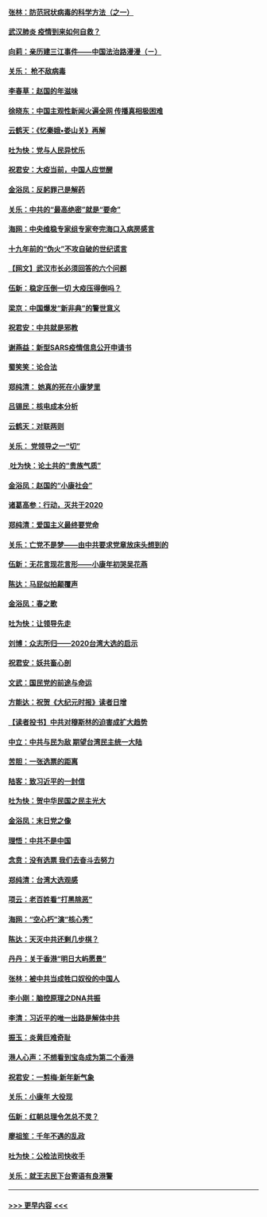 #### [张林：防范冠状病毒的科学方法（之一）](../pages/nsc993/n11828618.md?t=01291344) 
#### [武汉肺炎 疫情到来如何自救？](../pages/nsc993/n11827632.md?t=01291344) 
#### [向莉：亲历建三江事件——中国法治路漫漫（ㄧ）](../pages/nsc993/n11827190.md?t=01291344) 
#### [关乐： 枪不敌病毒](../pages/nsc993/n11826746.md?t=01291344) 
#### [李春草：赵国的年滋味](../pages/nsc993/n11826321.md?t=01291344) 
#### [徐晓东：中国主观性新闻火遍全网 传播真相极困难](../pages/nsc993/n11826508.md?t=01291344) 
#### [云鹤天：《忆秦娥▪娄山关》再解](../pages/nsc993/n11824682.md?t=01291344) 
#### [吐为快：党与人民异忧乐](../pages/nsc993/n11824660.md?t=01291344) 
#### [祝君安：大疫当前，中国人应觉醒](../pages/nsc993/n11821946.md?t=01291344) 
#### [金浴凤：反躬罪己是解药](../pages/nsc993/n11820280.md?t=01291344) 
#### [关乐：中共的“最高绝密”就是“要命”](../pages/nsc993/n11816946.md?t=01291344) 
#### [海网：中央维稳专家组专家夸完海口入病房感言](../pages/nsc993/n11815138.md?t=01291344) 
#### [十九年前的“伪火”不攻自破的世纪谎言](../pages/nsc993/n11813238.md?t=01291344) 
#### [【网文】武汉市长必须回答的六个问题](../pages/nsc993/n11813848.md?t=01291344) 
#### [伍新：稳定压倒一切 大疫压得倒吗？](../pages/nsc993/n11812634.md?t=01291344) 
#### [梁京：中国爆发“新非典”的警世意义](../pages/nsc993/n11812554.md?t=01291344) 
#### [祝君安：中共就是邪教](../pages/nsc993/n11812431.md?t=01291344) 
#### [谢燕益：新型SARS疫情信息公开申请书](../pages/nsc993/n11808840.md?t=01291344) 
#### [蜀笑笑：论合法](../pages/nsc993/n11808064.md?t=01291344) 
#### [郑纯清： 她真的死在小康梦里](../pages/nsc993/n11806623.md?t=01291344) 
#### [吕锡民：核电成本分析](../pages/nsc993/n11806284.md?t=01291344) 
#### [云鹤天：对联两则](../pages/nsc993/n11805957.md?t=01291344) 
#### [关乐： 党领导之一“切”](../pages/nsc993/n11804505.md?t=01291344) 
#### [ 吐为快：论土共的“贵族气质”](../pages/nsc993/n11804490.md?t=01291344) 
#### [金浴凤：赵国的“小康社会”](../pages/nsc993/n11804452.md?t=01291344) 
#### [诸葛高参：行动，灭共于2020](../pages/nsc993/n11804120.md?t=01291344) 
#### [郑纯清：爱国主义最终要党命](../pages/nsc993/n11802197.md?t=01291344) 
#### [关乐：亡党不是梦——由中共要求党章放床头想到的](../pages/nsc993/n11802156.md?t=01291344) 
#### [伍新：无花言现花言形——小康年初哭吴花燕](../pages/nsc993/n11800044.md?t=01291344) 
#### [陈达：马屁似拍颠覆声](../pages/nsc993/n11800010.md?t=01291344) 
#### [金浴凤：春之歌](../pages/nsc993/n11797687.md?t=01291344) 
#### [吐为快：让领导先走](../pages/nsc993/n11797512.md?t=01291344) 
#### [刘博：众志所归——2020台湾大选的启示](../pages/nsc993/n11796878.md?t=01291344) 
#### [祝君安：妖共畜心剖](../pages/nsc993/n11794273.md?t=01291344) 
#### [文武：国民党的前途与命运](../pages/nsc993/n11794198.md?t=01291344) 
#### [方能达：祝贺《大纪元时报》读者日增](../pages/nsc993/n11793807.md?t=01291344) 
#### [【读者投书】中共对穆斯林的迫害成扩大趋势](../pages/nsc993/n11791371.md?t=01291344) 
#### [中立：中共与民为敌 期望台湾民主统一大陆](../pages/nsc993/n11790392.md?t=01291344) 
#### [苦胆：一张选票的距离](../pages/nsc993/n11788914.md?t=01291344) 
#### [陆客：致习近平的一封信](../pages/nsc993/n11788867.md?t=01291344) 
#### [吐为快：贺中华民国之民主光大](../pages/nsc993/n11788618.md?t=01291344) 
#### [金浴凤：末日党之像](../pages/nsc993/n11787475.md?t=01291344) 
#### [理悟：中共不是中国](../pages/nsc993/n11787463.md?t=01291344) 
#### [念贲：没有选票  我们去奋斗去努力](../pages/nsc993/n11787398.md?t=01291344) 
#### [郑纯清：台湾大选观感](../pages/nsc993/n11786210.md?t=01291344) 
#### [项云：老百姓看“打黑除恶”](../pages/nsc993/n11785398.md?t=01291344) 
#### [海网：“空心朽”演“核心秀”](../pages/nsc993/n11783874.md?t=01291344) 
#### [陈达：天灭中共还剩几步棋？](../pages/nsc993/n11783719.md?t=01291344) 
#### [丹丹：关于香港“明日大屿愿景”](../pages/nsc993/n11783273.md?t=01291344) 
#### [张林：被中共当成牲口奴役的中国人](../pages/nsc993/n11782397.md?t=01291344) 
#### [李小刚：脑控原理之DNA共振](../pages/nsc993/n11780962.md?t=01291344) 
#### [李清：习近平的唯一出路是解体中共](../pages/nsc993/n11780866.md?t=01291344) 
#### [振玉：炎黄巨难奇耻](../pages/nsc993/n11779632.md?t=01291344) 
#### [港人心声：不想看到宝岛成为第二个香港](../pages/nsc993/n11778817.md?t=01291344) 
#### [祝君安：一剪梅‧新年新气象](../pages/nsc993/n11776340.md?t=01291344) 
#### [关乐：小康年 大役现](../pages/nsc993/n11774213.md?t=01291344) 
#### [伍新：红朝总理令怎总不灵？](../pages/nsc993/n11770813.md?t=01291344) 
#### [廖祖笙：千年不遇的乱政](../pages/nsc993/n11770373.md?t=01291344) 
#### [吐为快：公检法司快收手](../pages/nsc993/n11770359.md?t=01291344) 
#### [关乐：就王志民下台寄语有良港警](../pages/nsc993/n11769903.md?t=01291344) 

----
#### [ >>> 更早内容 <<< ](../indexes/nsc993-earlier.md)
